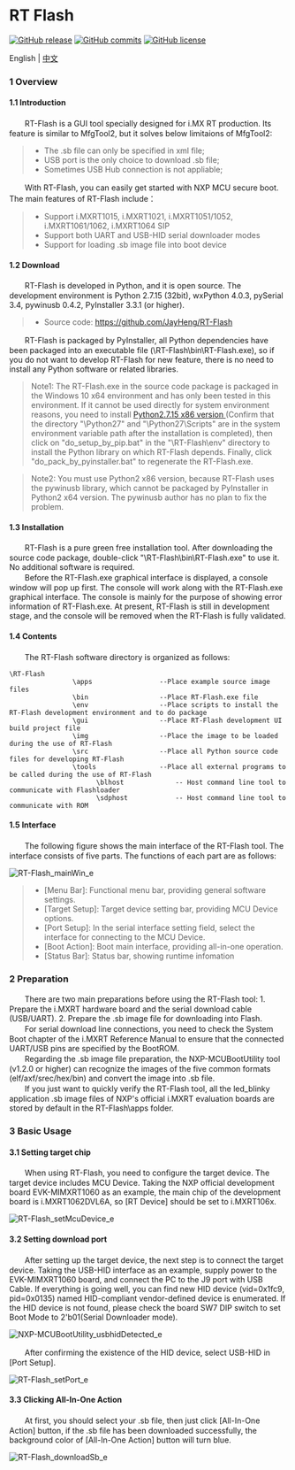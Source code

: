 # RT Flash

[![GitHub release](https://img.shields.io/github/release/JayHeng/RT-Flash.svg)](https://github.com/JayHeng/RT-Flash/releases/latest) [![GitHub commits](https://img.shields.io/github/commits-since/JayHeng/RT-Flash/v1.0.0.svg)](https://github.com/JayHeng/RT-Flash/compare/v1.0.0...master) [![GitHub license](https://img.shields.io/github/license/JayHeng/RT-Flash.svg)](https://github.com/JayHeng/RT-Flash/blob/master/LICENSE)

English | [中文](./README-zh.md)

### 1 Overview
#### 1.1 Introduction
　　RT-Flash is a GUI tool specially designed for i.MX RT production. Its feature is similar to MfgTool2, but it solves below limitaions of MfgTool2:  

> * The .sb file can only be specified in xml file;  
> * USB port is the only choice to download .sb file;  
> * Sometimes USB Hub connection is not appliable;  

　　With RT-Flash, you can easily get started with NXP MCU secure boot. The main features of RT-Flash include：  

> * Support i.MXRT1015, i.MXRT1021, i.MXRT1051/1052, i.MXRT1061/1062, i.MXRT1064 SIP  
> * Support both UART and USB-HID serial downloader modes  
> * Support for loading .sb image file into boot device  

#### 1.2 Download
　　RT-Flash is developed in Python, and it is open source. The development environment is Python 2.7.15 (32bit), wxPython 4.0.3, pySerial 3.4, pywinusb 0.4.2, PyInstaller 3.3.1 (or higher).  

> * Source code: https://github.com/JayHeng/RT-Flash  

　　RT-Flash is packaged by PyInstaller, all Python dependencies have been packaged into an executable file (\RT-Flash\bin\RT-Flash.exe), so if you do not want to develop RT-Flash for new feature, there is no need to install any Python software or related libraries.  

> Note1: The RT-Flash.exe in the source code package is packaged in the Windows 10 x64 environment and has only been tested in this environment. If it cannot be used directly for system environment reasons, you need to install [Python2.7.15 x86 version ](https://www.python.org/ftp/python/2.7.15/python-2.7.15.msi)(Confirm that the directory "\Python27\" and "\Python27\Scripts\" are in the system environment variable path after the installation is completed), then click on "do_setup_by_pip.bat" in the "\RT-Flash\env\" directory to install the Python library on which RT-Flash depends. Finally, click "do_pack_by_pyinstaller.bat" to regenerate the RT-Flash.exe.  

> Note2: You must use Python2 x86 version, because RT-Flash uses the pywinusb library, which cannot be packaged by PyInstaller in Python2 x64 version. The pywinusb author has no plan to fix the problem.  

#### 1.3 Installation
　　RT-Flash is a pure green free installation tool. After downloading the source code package, double-click "\RT-Flash\bin\RT-Flash.exe" to use it. No additional software is required.  
　　Before the RT-Flash.exe graphical interface is displayed, a console window will pop up first. The console will work along with the RT-Flash.exe graphical interface. The console is mainly for the purpose of showing error information of RT-Flash.exe. At present, RT-Flash is still in development stage, and the console will be removed when the RT-Flash is fully validated.

#### 1.4 Contents
　　The RT-Flash software directory is organized as follows:  
```text
\RT-Flash
                \apps                 --Place example source image files
                \bin                  --Place RT-Flash.exe file
                \env                  --Place scripts to install the RT-Flash development environment and to do package
                \gui                  --Place RT-Flash development UI build project file
                \img                  --Place the image to be loaded during the use of RT-Flash
                \src                  --Place all Python source code files for developing RT-Flash
                \tools                --Place all external programs to be called during the use of RT-Flash
                      \blhost             -- Host command line tool to communicate with Flashloader
                      \sdphost            -- Host command line tool to communicate with ROM
```
#### 1.5 Interface
　　The following figure shows the main interface of the RT-Flash tool. The interface consists of five parts. The functions of each part are as follows:  

![RT-Flash_mainWin_e](http://henjay724.com/image/cnblogs/rtFlash_v1_0_0_mainWin_e.png)

> * [Menu Bar]: Functional menu bar, providing general software settings.  
> * [Target Setup]: Target device setting bar, providing MCU Device options.  
> * [Port Setup]: In the serial interface setting field, select the interface for connecting to the MCU Device.  
> * [Boot Action]: Boot main interface, providing all-in-one operation.  
> * [Status Bar]: Status bar, showing runtime infomation  

### 2 Preparation
　　There are two main preparations before using the RT-Flash tool: 1. Prepare the i.MXRT hardware board and the serial download cable (USB/UART). 2. Prepare the .sb image file for downloading into Flash.  
　　For serial download line connections, you need to check the System Boot chapter of the i.MXRT Reference Manual to ensure that the connected UART/USB pins are specified by the BootROM.  
　　Regarding the .sb image file preparation, the NXP-MCUBootUtility tool (v1.2.0 or higher) can recognize the images of the five common formats (elf/axf/srec/hex/bin) and convert the image into .sb file.  
　　If you just want to quickly verify the RT-Flash tool, all the led_blinky application .sb image files of NXP's official i.MXRT evaluation boards are stored by default in the RT-Flash\apps folder.  

### 3 Basic Usage
#### 3.1 Setting target chip
　　When using RT-Flash, you need to configure the target device. The target device includes MCU Device. Taking the NXP official development board EVK-MIMXRT1060 as an example, the main chip of the development board is i.MXRT1062DVL6A, so [RT Device] should be set to i.MXRT106x.  

![RT-Flash_setMcuDevice_e](http://henjay724.com/image/cnblogs/rtFlash_v1_0_0_setMcuDevice_e.png)

#### 3.2 Setting download port
　　After setting up the target device, the next step is to connect the target device. Taking the USB-HID interface as an example, supply power to the EVK-MIMXRT1060 board, and connect the PC to the J9 port with USB Cable. If everything is going well, you can find new HID device (vid=0x1fc9, pid=0x0135) named HID-compliant vendor-defined device is enumerated. If the HID device is not found, please check the board SW7 DIP switch to set Boot Mode to 2'b01(Serial Downloader mode).  

![NXP-MCUBootUtility_usbhidDetected_e](http://henjay724.com/image/cnblogs/nxpSecBoot_usbhidDetected_e.png)

　　After confirming the existence of the HID device, select USB-HID in [Port Setup].  

![RT-Flash_setPort_e](http://henjay724.com/image/cnblogs/rtFlash_v1_0_0_setPort_e.png)

#### 3.3 Clicking All-In-One Action
　　At first, you should select your .sb file, then just click [All-In-One Action] button, if the .sb file has been downloaded successfully, the background color of [All-In-One Action] button will turn blue.  

![RT-Flash_downloadSb_e](http://henjay724.com/image/cnblogs/rtFlash_v1_0_0_downloadSb_e.png)

